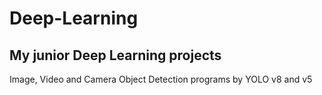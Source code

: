 # Deep-Learning
## My junior Deep Learning projects

Image, Video and Camera Object Detection programs by YOLO v8 and v5
